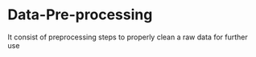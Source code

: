 # Data-Pre-processing
It consist of preprocessing steps to properly clean a raw data for further use
